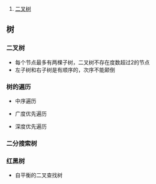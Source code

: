 1. [二叉树](#二叉树)

## 树

### 二叉树
- 每个节点最多有两棵子树，二叉树不存在度数超过2的节点
- 左子树和右子树是有顺序的，次序不能颠倒

### 树的遍历
- 中序遍历

- 广度优先遍历

- 深度优先遍历

### 二分搜索树   

### 红黑树

- 自平衡的二叉查找树